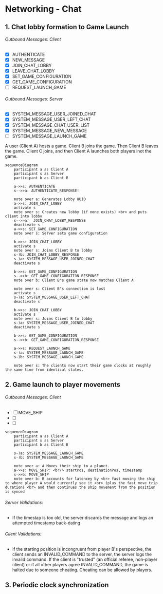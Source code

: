 # Networking - Chat

## 1. Chat lobby formation to Game Launch

###### Outbound Messages: Client
- [x] AUTHENTICATE
- [x] NEW_MESSAGE
- [x] JOIN_CHAT_LOBBY
- [x] LEAVE_CHAT_LOBBY
- [x] SET_GAME_CONFIGURATION
- [x] GET_GAME_CONFIGURATION
- [ ] REQUEST_LAUNCH_GAME

###### Outbound Messages: Server
- [x] SYSTEM_MESSAGE_USER_JOINED_CHAT
- [x] SYSTEM_MESSAGE_USER_LEFT_CHAT
- [x] SYSTEM_MESSAGE_CHAT_USER_LIST
- [x] SYSTEM_MESSAGE_NEW_MESSAGE
- [ ] SYSTEM_MESSAGE_LAUNCH_GAME

A user (Client A) hosts a game.  Client B joins the game.  Then Client B leaves the game.  Client C joins, and then Client A launches both players inot the game.

```mermaid
sequenceDiagram
    participant a as Client A
    participant s as Server
    participant b as Client B

    a->>s: AUTHENTICATE
    s-->>a: AUTHENTICATE_RESPONSE!

    note over a: Generates Lobby UUID
    a->>s: JOIN_CHAT_LOBBY
    activate s
    note over s: Creates new lobby (if none exists) <br> and puts client into lobby
    s-->>a:  JOIN_CHAT_LOBBY_RESPONSE
    deactivate s
    a->>s: SET_GAME_CONFIGURATION
    note over s: Server sets game configuration

    b->>s: JOIN_CHAT_LOBBY
    activate s
    note over s: Joins Client B to lobby
    s-)b: JOIN_CHAT_LOBBY_RESPONSE
    s-)a: SYSTEM_MESSAGE_USER_JOINED_CHAT
    deactivate s

    b->>s: GET_GAME_CONFIGURATION
    s-->>b: GET_GAME_CONFIGURATION_RESPONSE
    note over b: Client B's game state now matches Client A

    note over s: Client B's connection is lost
    activate s
    s-)a: SYSTEM_MESSAGE_USER_LEFT_CHAT
    deactivate s

    b->>s: JOIN_CHAT_LOBBY
    activate s
    note over s: Joins Client B to lobby
    s-)a: SYSTEM_MESSAGE_USER_JOINED_CHAT
    deactivate s

    b->>s: GET_GAME_CONFIGURATION
    s-->>b: GET_GAME_CONFIGURATION_RESPONSE

    a->>s: REQUEST_LAUNCH_GAME
    s-)a: SYSTEM_MESSAGE_LAUNCH_GAME
    s-)b: SYSTEM_MESSAGE_LAUNCH_GAME

    note over s: The clients now start their game clocks at roughly the same time from identical states.
```


## 2. Game launch to player movements

###### Outbound Messages: Client
- [ ] MOVE_SHIP
- [ ]
- [ ]


```mermaid
sequenceDiagram
    participant a as Client A
    participant s as Server
    participant b as Client B

    s-)a: SYSTEM_MESSAGE_LAUNCH_GAME
    s-)b: SYSTEM_MESSAGE_LAUNCH_GAME

    note over a: A Moves their ship to a planet.
    a->>s: MOVE_SHIP: <br/> startPos, destinationPos, timestamp
    s->>b: MOVE_SHIP
    note over b: B accounts for latencey by <br> fast moving the ship to where player A would currently see it <br> (plus the fast move trip duration) <br> and then continues the ship movement from the position is synced
```

###### Server Validations:
- If the timestap is too old, the server discards the message and logs an attempted timestamp back-dating

###### Client Validations:
- If the starting position is incongruent from player B's perspective, the client sends an INVALID_COMMAND to the server, the server logs the invalid command.  If the client is "trusted" (an official referee, non-player client) or if all other players agree INVALID_COMMAND, the game is halted due to someone cheating.  Cheating can be allowed by players.


## 3. Periodic clock synchronization

```mermaid

```
